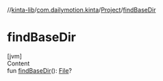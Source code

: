 //[kinta-lib](../../../index.md)/[com.dailymotion.kinta](../index.md)/[Project](index.md)/[findBaseDir](find-base-dir.md)



# findBaseDir  
[jvm]  
Content  
fun [findBaseDir](find-base-dir.md)(): [File](https://docs.oracle.com/javase/8/docs/api/java/io/File.html)?  



